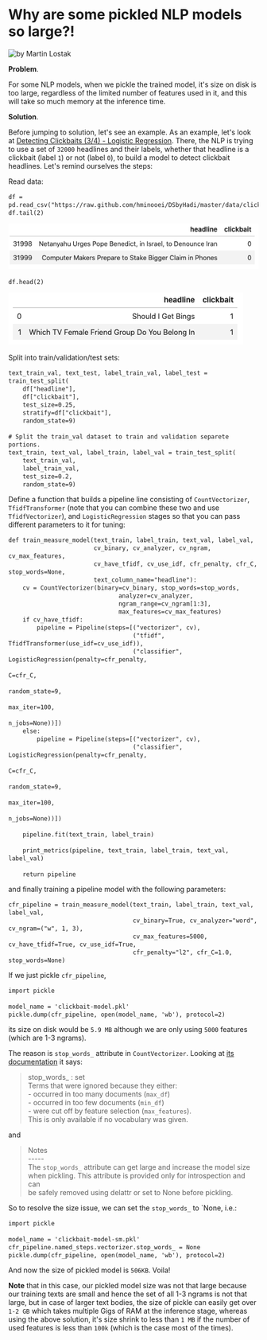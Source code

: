 # Why are some pickled NLP models so large?!


![](/images/martin-lostak-pickle.jpeg "by Martin Lostak")


**Problem**.

For some NLP models, when we pickle the trained model, it's size on disk is too large,
regardless of the limited number of features used in it, and this will take so much 
memory at the inference time.

**Solution**.

Before jumping to solution, let's see an example.
As an example, let's look at [Detecting Clickbaits (3/4) - Logistic Regression](https://hminooei.github.io/2020/04/21/clickbaits3.html).
There, the NLP is trying to use a set of `32000` headlines and their labels, whether that headline is a clickbait (label `1`) or 
not (label `0`), to build a model to detect clickbait headlines. Let's remind ourselves
the steps:

Read data:

```
df = pd.read_csv("https://raw.github.com/hminooei/DSbyHadi/master/data/clickbait_data.csv.zip")
df.tail(2)
```

![image info](/images/tail2.png)

```
df.head(2)
```

![image info](/images/head2.png)

Split into train/validation/test sets:

```
text_train_val, text_test, label_train_val, label_test = train_test_split(
    df["headline"], 
    df["clickbait"], 
    test_size=0.25, 
    stratify=df["clickbait"], 
    random_state=9)

# Split the train_val dataset to train and validation separete portions.
text_train, text_val, label_train, label_val = train_test_split(
    text_train_val,
    label_train_val, 
    test_size=0.2, 
    random_state=9)
```

Define a function that builds a pipeline line consisting of `CountVectorizer`,
`TfidfTransformer` (note that you can combine these two and use `TfidfVectorizer`), 
and `LogisticRegression` stages so that you can pass different parameters to it 
for tuning:

```
def train_measure_model(text_train, label_train, text_val, label_val,
                        cv_binary, cv_analyzer, cv_ngram, cv_max_features,
                        cv_have_tfidf, cv_use_idf, cfr_penalty, cfr_C, stop_words=None, 
                        text_column_name="headline"):
    cv = CountVectorizer(binary=cv_binary, stop_words=stop_words,
                               analyzer=cv_analyzer,
                               ngram_range=cv_ngram[1:3],
                               max_features=cv_max_features)
    if cv_have_tfidf:
        pipeline = Pipeline(steps=[("vectorizer", cv), 
                                   ("tfidf", TfidfTransformer(use_idf=cv_use_idf)),
                                   ("classifier", LogisticRegression(penalty=cfr_penalty,
                                                                     C=cfr_C,
                                                                     random_state=9,
                                                                     max_iter=100,
                                                                     n_jobs=None))])
    else:
        pipeline = Pipeline(steps=[("vectorizer", cv), 
                                   ("classifier", LogisticRegression(penalty=cfr_penalty,
                                                                     C=cfr_C,
                                                                     random_state=9,
                                                                     max_iter=100,
                                                                     n_jobs=None))])

    pipeline.fit(text_train, label_train)
    
    print_metrics(pipeline, text_train, label_train, text_val, label_val)

    return pipeline
```

and finally training a pipeline model with the following parameters:

```
cfr_pipeline = train_measure_model(text_train, label_train, text_val, label_val,
                                   cv_binary=True, cv_analyzer="word", cv_ngram=("w", 1, 3), 
                                   cv_max_features=5000, cv_have_tfidf=True, cv_use_idf=True, 
                                   cfr_penalty="l2", cfr_C=1.0, stop_words=None)
```

If we just pickle `cfr_pipeline`,
```
import pickle

model_name = 'clickbait-model.pkl'
pickle.dump(cfr_pipeline, open(model_name, 'wb'), protocol=2)
``` 
its size on disk would be `5.9 MB` although we are only using `5000` features (which are
1-3 ngrams).

The reason is `stop_words_` attribute in `CountVectorizer`. Looking at 
[its documentation](https://github.com/scikit-learn/scikit-learn/blob/fd237278e/sklearn/feature_extraction/text.py#L806) 
it says:

> stop_words_ : set  
        Terms that were ignored because they either:  
          - occurred in too many documents (`max_df`)  
          - occurred in too few documents (`min_df`)  
          - were cut off by feature selection (`max_features`).  
        This is only available if no vocabulary was given.

and
> Notes  
    -----  
    The ``stop_words_`` attribute can get large and increase the model size  
    when pickling. This attribute is provided only for introspection and can  
    be safely removed using delattr or set to None before pickling.  
 
So to resolve the size issue, we can set the `stop_words_` to `None, i.e.:

```
import pickle

model_name = 'clickbait-model-sm.pkl'
cfr_pipeline.named_steps.vectorizer.stop_words_ = None
pickle.dump(cfr_pipeline, open(model_name, 'wb'), protocol=2)
```

And now the size of pickled model is `506KB`. Voila!

**Note** that in this case, our pickled model size was not that large because 
our training texts are small and hence the set of all 1-3 ngrams is not that large,
but in case of larger text bodies, the size of pickle can easily get over `1-2 GB` 
which takes multiple Gigs of RAM at the inference stage, whereas using the above
solution, it's size shrink to less than `1 MB` if the number of used features is 
less than `100k` (which is the case most of the times).